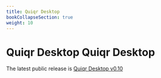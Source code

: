 ```yaml
---
title: Quiqr Desktop
bookCollapseSection: true
weight: 10
---
```


# Quiqr Desktop Quiqr Desktop

The latest public release is [Quiqr Desktop v0.10](./v0.10.x)

